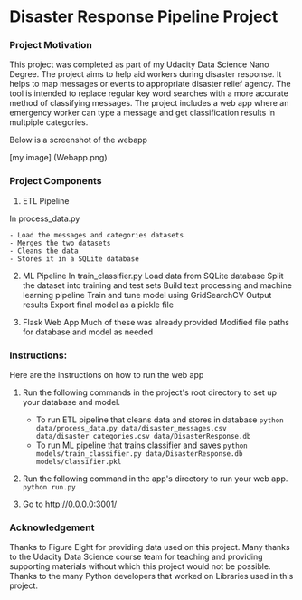 # Disaster Response Pipeline Project
### Project Motivation
This project was completed as part of my Udacity Data Science Nano Degree. The project aims to help aid workers during disaster response. It helps to map messages or events to appropriate disaster relief agency. The tool is intended to replace regular key word searches with a more accurate method of classifying messages.
The project includes a web app where an emergency worker can type a message and get classification results in multpiple categories.

Below is a screenshot of the webapp

[my image] (Webapp.png)



### Project Components
1. ETL Pipeline

In process_data.py

	- Load the messages and categories datasets
    - Merges the two datasets
	- Cleans the data
	- Stores it in a SQLite database

2. ML Pipeline
In train_classifier.py
	Load data from SQLite database
    Split the dataset into training and test sets
    Build text processing and machine learning pipeline
    Train and tune model using GridSearchCV
    Output results
    Export final model as a pickle file
    
3. Flask Web App
Much of these was already provided
	Modified file paths for database and model as needed




### Instructions:
Here are the instructions on how to run the web app
1. Run the following commands in the project's root directory to set up your database and model.

    - To run ETL pipeline that cleans data and stores in database
        `python data/process_data.py data/disaster_messages.csv data/disaster_categories.csv data/DisasterResponse.db`
    - To run ML pipeline that trains classifier and saves
        `python models/train_classifier.py data/DisasterResponse.db models/classifier.pkl`

2. Run the following command in the app's directory to run your web app.
    `python run.py`

3. Go to http://0.0.0.0:3001/


### Acknowledgement
Thanks to Figure Eight for providing data used on this project. Many thanks to the Udacity Data Science course team for teaching and providing supporting materials without which this project would not be possible. Thanks to the many Python developers that worked on Libraries used in this project.